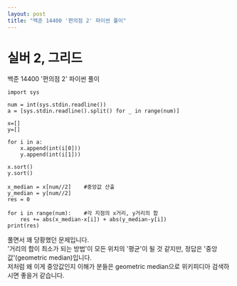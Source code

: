 ```yaml
---
layout: post
title: "백준 14400 '편의점 2' 파이썬 풀이"
---
```


# 실버 2, 그리드

백준 14400 '편의점 2' 파이썬 풀이<br>

```
import sys

num = int(sys.stdin.readline())
a = [sys.stdin.readline().split() for _ in range(num)]

x=[]
y=[]

for i in a:
    x.append(int(i[0]))
    y.append(int(i[1]))

x.sort()
y.sort()

x_median = x[num//2]    #중앙값 산출
y_median = y[num//2]
res = 0

for i in range(num):    #각 지점의 x거리, y거리의 합
    res += abs(x_median-x[i]) + abs(y_median-y[i])
print(res)
```
풀면서 꽤 당황했던 문제입니다.<br>
'거리의 합이 최소가 되는 방법'이 모든 위치의 '평균'이 될 것 같지만, 정답은 '중앙값'(geometric median)입니다.<br>
저처럼 왜 이게 중앙값인지 이해가 분들은 geometric median으로 위키피디아 검색하시면 좋을거 같습니다.
